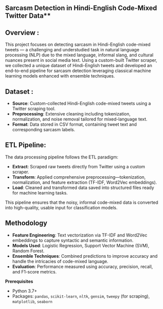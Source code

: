 ## Sarcasm Detection in Hindi-English Code-Mixed Twitter Data**

## Overview :

This project focuses on detecting sarcasm in Hindi-English code-mixed tweets — a challenging and understudied task in natural language processing (NLP) due to the mixed language, informal slang, and cultural nuances present in social media text.
Using a custom-built Twitter scraper, we collected a unique dataset of Hindi-English tweets and developed an end-to-end pipeline for sarcasm detection leveraging classical machine learning models enhanced with ensemble techniques.

## Dataset :

- **Source**: Custom-collected Hindi-English code-mixed tweets using a Twitter scraping tool.  
- **Preprocessing**: Extensive cleaning including tokenization, normalization, and noise removal tailored for mixed-language text.  
- **Format**: Data stored in CSV format, containing tweet text and corresponding sarcasm labels.

## ETL Pipeline: 

The data processing pipeline follows the ETL paradigm:

- **Extract**: Scraped raw tweets directly from Twitter using a custom scraper.  
- **Transform**: Applied comprehensive preprocessing—tokenization, normalization, and feature extraction (TF-IDF, Word2Vec embeddings).  
- **Load**: Cleaned and transformed data saved into structured files ready for machine learning tasks.

This pipeline ensures that the noisy, informal code-mixed data is converted into high-quality, usable input for classification models.

## Methodology

- **Feature Engineering**: Text vectorization via TF-IDF and Word2Vec embeddings to capture syntactic and semantic information.  
- **Models Used**: Logistic Regression, Support Vector Machine (SVM), Random Forest.  
- **Ensemble Techniques**: Combined predictions to improve accuracy and handle the intricacies of code-mixed language.  
- **Evaluation**: Performance measured using accuracy, precision, recall, and F1-score metrics.


**Prerequisites**

- Python 3.7+  
- Packages: `pandas`, `scikit-learn`, `nltk`, `gensim`, `tweepy` (for scraping), `matplotlib`, `seaborn`
